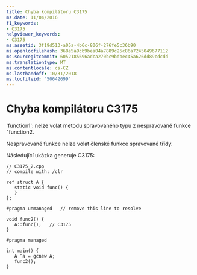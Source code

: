 ```yaml
---
title: Chyba kompilátoru C3175
ms.date: 11/04/2016
f1_keywords:
- C3175
helpviewer_keywords:
- C3175
ms.assetid: 3f19d513-a05a-4b6c-806f-276fe5c36b90
ms.openlocfilehash: 368e5a9cb9bea04a7889c25c86a7245049677112
ms.sourcegitcommit: 6052185696adca270bc9bdbec45a626dd89cdcdd
ms.translationtype: MT
ms.contentlocale: cs-CZ
ms.lasthandoff: 10/31/2018
ms.locfileid: "50642699"
---
```

# <a name="compiler-error-c3175"></a>Chyba kompilátoru C3175

'function1': nelze volat metodu spravovaného typu z nespravované funkce "function2.

Nespravované funkce nelze volat členské funkce spravované třídy.

Následující ukázka generuje C3175:

```
// C3175_2.cpp
// compile with: /clr

ref struct A {
   static void func() {
   }
};

#pragma unmanaged   // remove this line to resolve

void func2() {
   A::func();   // C3175
}

#pragma managed

int main() {
   A ^a = gcnew A;
   func2();
}
```
